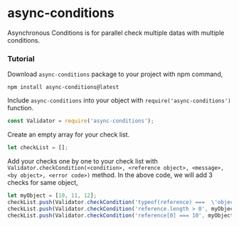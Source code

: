 # async-conditions

Asynchronous Conditions is for parallel check multiple datas with multiple conditions.

### Tutorial

Download `async-conditions` package to your project with npm command,

```
npm install async-conditions@latest
```

Include `async-conditions` into your object with `require('async-conditions')` function.

```javascript
const Validator = require('async-conditions');
```

Create an empty array for your check list.

```javascript
let checkList = [];
```

Add your checks one by one to your check list with `Validator.checkCondition(<condition>, <reference object>, <message>, <by object>, <error code>)` method. In the above code, we will add 3 checks for same object,

```javascript
let myObject = [10, 11, 12];
checkList.push(Validator.checkCondition('typeof(reference) ===  \'object\' && reference instanceof Array', myObject, 'The object is not an array!', myObject, 0x1));
checkList.push(Validator.checkCondition('reference.length > 0', myObject, 'This array is empty!', myObject, 0x2));
checkList.push(Validator.checkCondition('reference[0] === 10', myObject, 'This array\'s first element is not 10!', myObject[0], 0x3));
```
